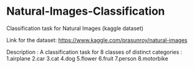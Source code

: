 # Natural-Images-Classification
Classification task for Natural Images (kaggle dataset)

Link for the dataset: https://www.kaggle.com/prasunroy/natural-images

Description : A classification task for 8 classes
 of distinct categories : 
 1.airplane
 2.car
 3.cat
 4.dog
 5.flower
 6.fruit
 7.person
 8.motorbike
